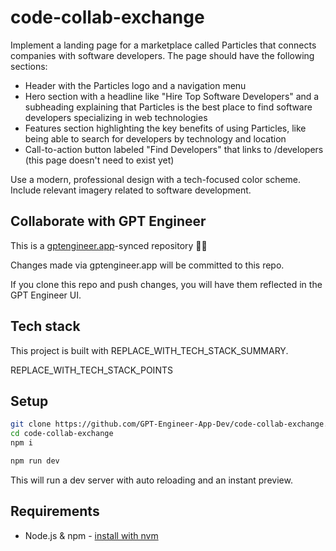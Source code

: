 # code-collab-exchange

Implement a landing page for a marketplace called Particles that connects companies with software developers. The page should have the following sections:

- Header with the Particles logo and a navigation menu
- Hero section with a headline like "Hire Top Software Developers" and a subheading explaining that Particles is the best place to find software developers specializing in web technologies 
- Features section highlighting the key benefits of using Particles, like being able to search for developers by technology and location
- Call-to-action button labeled "Find Developers" that links to /developers (this page doesn't need to exist yet)

Use a modern, professional design with a tech-focused color scheme. Include relevant imagery related to software development.

## Collaborate with GPT Engineer

This is a [gptengineer.app](https://gptengineer.app)-synced repository 🌟🤖

Changes made via gptengineer.app will be committed to this repo.

If you clone this repo and push changes, you will have them reflected in the GPT Engineer UI.

## Tech stack

This project is built with REPLACE_WITH_TECH_STACK_SUMMARY.

REPLACE_WITH_TECH_STACK_POINTS

## Setup

```sh
git clone https://github.com/GPT-Engineer-App-Dev/code-collab-exchange.git
cd code-collab-exchange
npm i
```

```sh
npm run dev
```

This will run a dev server with auto reloading and an instant preview.

## Requirements

- Node.js & npm - [install with nvm](https://github.com/nvm-sh/nvm#installing-and-updating)
